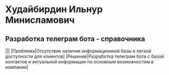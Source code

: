 # Худайбирдин Ильнур Минисламович

## Разработка телеграм бота - справочника
|<!-- -->|<!-- -->|
|Проблема|Отсутствие наличия информационной базы в легкой доступности для клиентов|
|Решение|Разработка телеграм бота с базой контактов и актуальной информации по основным возможностям в компании|
